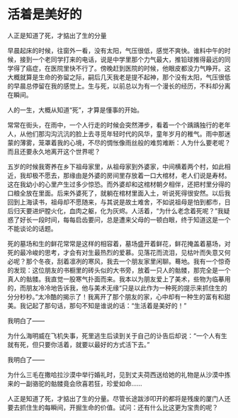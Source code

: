 # 活着是美好的

人正是知道了死，才掂出了生的分量 

早晨起床的时候，往窗外一看，没有太阳，气压很低，感觉不爽快。谁料中午的时候，接到一个老同学打来的电话，说是中学里那个力气最大，推铅球推得最远的同学得了癌症，在医院里快不行了。傍晚赶到医院的时候，他眼皮都没力气睁开。这大概就算是生命的弥留之际，嗣后几天我老是提不起神，那个没有太阳，气压很低的早晨总停留在我的感觉上。生与死，以前总以为有一个漫长的经历，不料却分离在瞬间。 

人的一生，大概从知道“死”，才算是懂事的开始。 

常常在街头，在雨中，一个人行走的时候会突然滞步，看着一个个踽踽独行的老年人，从他们那沟沟沆沆的脸上去寻觅年轻时代的风华，童年岁月的稚气。雨中那迷蒙的薄雾，笼罩着我的心境，不尽的惆怅像雨丝般的难剪难断：人为什么要老呢？而且还要永久地离开这个世界呢？ 

五岁的时候我寄养在乡下祖母家里，从祖母家到外婆家，中间横着两个村，如此相近，我却极不愿去，那缘由是外婆的房间里存放着一口大棺材，老人们说是寿材。这在我幼小的心里产生过多少惊恐。而外婆却和这棺材朝夕相伴，还把村里分得的口粮全放在里面。后来外婆死了，就躺在棺材里面入土，听说死得很安然。以后我回到上海读书，祖母却不愿随来，与其说是故土难舍，不如说祖母是怕到都市，日后归天要进炉膛火化，血肉之躯，化为灰烬。人活着，“为什么老念着死呢？”我疑惑了好长一段时间，每每启齿要问，总是遭来父母的一顿白眼，终于知道这是一个不能谈论的话题。 

死的墓场和生的鲜花常常是这样的相容着，墓场盛开着鲜花，鲜花掩盖着墓场，对死的最冷峻的思考，才会有对生最热烈的爱慕。见落花而流泪，见枯叶而失意又何必呢？那个冬夜，刮着凛冽的寒风，我去一个朋友家里闲聊。蓦地。我有一个惊奇的发现：这位朋友的书橱里的砖头似的大书旁，放着一只人的骷髅，那完全是一个真人的骷髅。我直觉一股寒气扑面而来。我本以为朋友爱上了美术，些物为临摹用的，而朋友冷冷地告诉我，他与美术无缘“只是以此作为一种死的提示来抓住生的分分秒秒。”太冷酷的揭示了！我离开了那个朋友的家，心中却有一种生的富有和甜美。我记起了那句话，那句不知是谁说的话：“生活着是美好的！” 

我明白了—— 

为什么海明威在飞机失事，死里逃生后读到关于自己的讣告后却说：“一个人有生就有死，但只要你活着，就要以最好的方式活下去。” 

我明白了—— 

为什么三毛在撒哈拉沙漠中举行婚礼时，见到丈夫荷西送给她的礼物是从沙漠中拣来的一副骆驼的骷髅竟会欣喜若狂，珍爱如命…… 

人正是知道了死，才掂出了生的分量。尽管长途跋涉叩开的都将是残废的厦门人还要去抓住生的每瞬间，开掘生命的价值。试问：还有什么比这更为宝贵的呢？
 